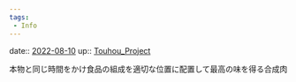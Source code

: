 ```yaml
---
tags:
 - Info
---
```


date:: [2022-08-10](Daily_Note/2022-08-10.md)
up:: [Touhou_Project](../Bar/Novel/Touhou_Project/Touhou_Project.md)

本物と同じ時間をかけ食品の組成を適切な位置に配置して最高の味を得る合成肉
